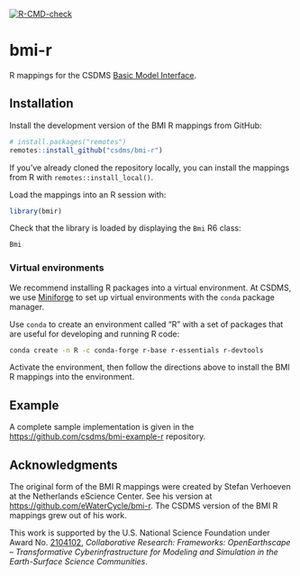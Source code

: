 
<!--
README.md is generated from README.Rmd using `devtools::build_readme()`
-->

<!-- badges: start -->

[![R-CMD-check](https://github.com/csdms/bmi-r/actions/workflows/R-CMD-check.yaml/badge.svg)](https://github.com/csdms/bmi-r/actions/workflows/R-CMD-check.yaml)
<!-- badges: end -->

# bmi-r

R mappings for the CSDMS [Basic Model Interface](https://bmi.csdms.io).

## Installation

Install the development version of the BMI R mappings from GitHub:

``` r
# install.packages("remotes")
remotes::install_github("csdms/bmi-r")
```

If you’ve already cloned the repository locally, you can install the
mappings from R with `remotes::install_local()`.

Load the mappings into an R session with:

``` r
library(bmir)
```

Check that the library is loaded by displaying the `Bmi` R6 class:

``` r
Bmi
```

### Virtual environments

We recommend installing R packages into a virtual environment. At CSDMS,
we use [Miniforge](https://github.com/conda-forge/miniforge) to set up
virtual environments with the `conda` package manager.

Use `conda` to create an environment called “R” with a set of packages
that are useful for developing and running R code:

``` bash
conda create -n R -c conda-forge r-base r-essentials r-devtools
```

Activate the environment, then follow the directions above to install
the BMI R mappings into the environment.

## Example

A complete sample implementation is given in the
<https://github.com/csdms/bmi-example-r> repository.

## Acknowledgments

The original form of the BMI R mappings were created by Stefan Verhoeven
at the Netherlands eScience Center. See his version at
<https://github.com/eWaterCycle/bmi-r>. The CSDMS version of the BMI R
mappings grew out of his work.

This work is supported by the U.S. National Science Foundation under
Award
No. [2104102](https://www.nsf.gov/awardsearch/showAward?AWD_ID=2104102),
*Collaborative Research: Frameworks: OpenEarthscape – Transformative
Cyberinfrastructure for Modeling and Simulation in the Earth-Surface
Science Communities*.
